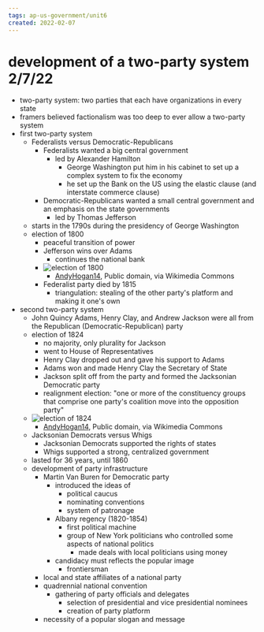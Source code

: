 ```yaml
---
tags: ap-us-government/unit6 
created: 2022-02-07
---
```


# development of a two-party system 2/7/22

- two-party system: two parties that each have organizations in every state
- framers believed factionalism was too deep to ever allow a two-party system
- first two-party system
	- Federalists versus Democratic-Republicans
		- Federalists wanted a big central government
			- led by Alexander Hamilton
				- George Washington put him in his cabinet to set up a complex system to fix the economy
				- he set up the Bank on the US using the elastic clause (and interstate commerce clause)
		- Democratic-Republicans wanted a small central government and an emphasis on the state governments
			- led by Thomas Jefferson
	- starts in the 1790s during the presidency of George Washington
	- election of 1800
		- peaceful transition of power
		- Jefferson wins over Adams
			- continues the national bank
		- ![election of 1800](https://upload.wikimedia.org/wikipedia/commons/0/04/ElectoralCollege1800.svg)
			- <a href="https://commons.wikimedia.org/wiki/File:ElectoralCollege1800.svg">AndyHogan14</a>, Public domain, via Wikimedia Commons
		- Federalist party died by 1815
			- triangulation: stealing of the other party's platform and making it one's own
- second two-party system
	- John Quincy Adams, Henry Clay, and Andrew Jackson were all from the Republican (Democratic-Republican) party
	- election of 1824
		- no majority, only plurality for Jackson
		- went to House of Representatives
		- Henry Clay dropped out and gave his support to Adams
		- Adams won and made Henry Clay the Secretary of State
		- Jackson split off from the party and formed the Jacksonian Democratic party
		- realignment election: "one or more of the constituency groups that comprise one party's coalition move into the opposition party"
	- ![election of 1824](https://upload.wikimedia.org/wikipedia/commons/e/ea/ElectoralCollege1824.svg)
		- <a href="https://commons.wikimedia.org/wiki/File:ElectoralCollege1824.svg">AndyHogan14</a>, Public domain, via Wikimedia Commons
	- Jacksonian Democrats versus Whigs
		- Jacksonian Democrats supported the rights of states
		- Whigs supported a strong, centralized government
	- lasted for 36 years, until 1860
	- development of party infrastructure
		- Martin Van Buren for Democratic party
			- introduced the ideas of
				- political caucus
				- nominating conventions
				- system of patronage
			- Albany regency (1820-1854)
				- first political machine
				- group of New York politicians who controlled some aspects of national politics
					- made deals with local politicians using money
			- candidacy must reflects the popular image
				- frontiersman
		- local and state affiliates of a national party
		- quadrennial national convention
			- gathering of party officials and delegates
				- selection of presidential and vice presidential nominees
				- creation of party platform
		- necessity of a popular slogan and message 
